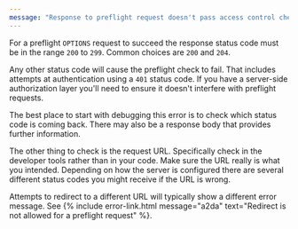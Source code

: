 ```yaml
---
message: "Response to preflight request doesn't pass access control check: It does not have HTTP ok status."
---
```


For a preflight `OPTIONS` request to succeed the response status code must be in the range `200` to `299`. Common
choices are `200` and `204`.

Any other status code will cause the preflight check to fail. That includes attempts at authentication using a `401`
status code. If you have a server-side authorization layer you'll need to ensure it doesn't interfere with preflight
requests.

The best place to start with debugging this error is to check which status code is coming back. There may also be a
response body that provides further information.

The other thing to check is the request URL. Specifically check in the developer tools rather than in your code. Make
sure the URL really is what you intended. Depending on how the server is configured there are several different status
codes you might receive if the URL is wrong.

Attempts to redirect to a different URL will typically show a different error message. See
{% include error-link.html message="a2da" text="Redirect is not allowed for a preflight request" %}.
